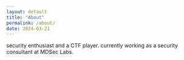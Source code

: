 ```yaml
---
layout: default
title: "About"
permalink: /about/
date: 2024-03-21
---
```

security enthusiast and a CTF player. currently working as a security consultant at MDSec Labs.
